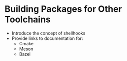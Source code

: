 # Building Packages for Other Toolchains

- Introduce the concept of shellhooks
- Provide links to documentation for:
  - Cmake
  - Meson
  - Bazel

